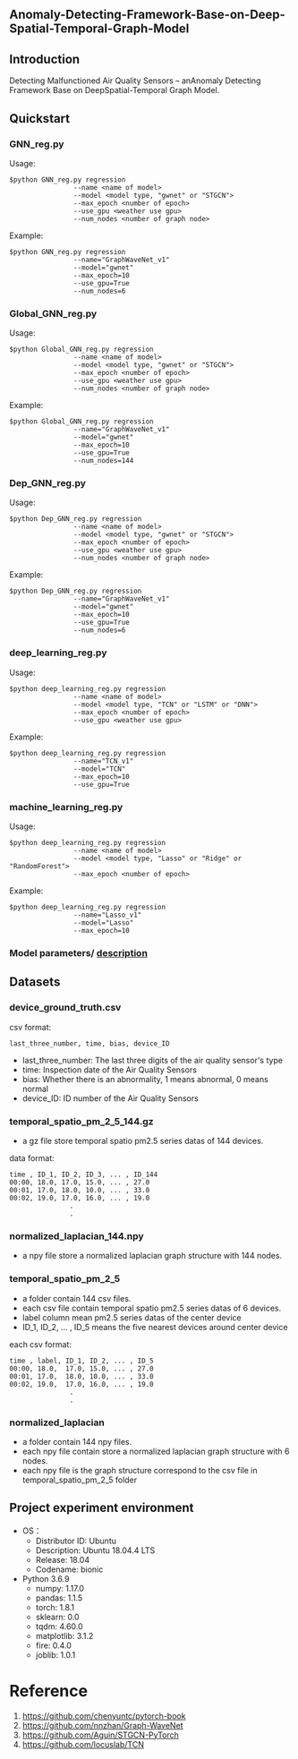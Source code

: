 ## Anomaly-Detecting-Framework-Base-on-Deep-Spatial-Temporal-Graph-Model

## Introduction
Detecting Malfunctioned Air Quality Sensors – anAnomaly Detecting Framework Base on DeepSpatial-Temporal Graph Model.

## Quickstart
### GNN_reg<span></span>.py
Usage:
```
$python GNN_reg.py regression 
                --name <name of model> 
                --model <model type, "gwnet" or "STGCN"> 
                --max_epoch <number of epoch>
                --use_gpu <weather use gpu>
                --num_nodes <number of graph node>
```
Example:
```
$python GNN_reg.py regression 
                --name="GraphWaveNet_v1"
                --model="gwnet"
                --max_epoch=10
                --use_gpu=True
                --num_nodes=6
```

### Global_GNN_reg<span></span>.py
Usage:
```
$python Global_GNN_reg.py regression 
                --name <name of model> 
                --model <model type, "gwnet" or "STGCN"> 
                --max_epoch <number of epoch>
                --use_gpu <weather use gpu>
                --num_nodes <number of graph node>
```
Example:
```
$python Global_GNN_reg.py regression 
                --name="GraphWaveNet_v1"
                --model="gwnet"
                --max_epoch=10
                --use_gpu=True
                --num_nodes=144
```

### Dep_GNN_reg<span></span>.py
Usage:
```
$python Dep_GNN_reg.py regression 
                --name <name of model> 
                --model <model type, "gwnet" or "STGCN"> 
                --max_epoch <number of epoch>
                --use_gpu <weather use gpu>
                --num_nodes <number of graph node>
```
Example:
```
$python Dep_GNN_reg.py regression 
                --name="GraphWaveNet_v1"
                --model="gwnet"
                --max_epoch=10
                --use_gpu=True
                --num_nodes=6
```
### deep_learning_reg<span></span>.py
Usage:
```
$python deep_learning_reg.py regression 
                --name <name of model> 
                --model <model type, "TCN" or "LSTM" or "DNN"> 
                --max_epoch <number of epoch>
                --use_gpu <weather use gpu>
```
Example:
```
$python deep_learning_reg.py regression 
                --name="TCN_v1"
                --model="TCN"
                --max_epoch=10
                --use_gpu=True
```
### machine_learning_reg<span></span>.py
Usage:
```
$python deep_learning_reg.py regression 
                --name <name of model> 
                --model <model type, "Lasso" or "Ridge" or "RandomForest"> 
                --max_epoch <number of epoch>
```
Example:
```
$python deep_learning_reg.py regression 
                --name="Lasso_v1"
                --model="Lasso"
                --max_epoch=10
```
### Model parameters/ [description](https://hackmd.io/8tQ4zjZ-TG-bFzA3Uchumw?view) 
## Datasets
### device_ground_truth.csv
csv format:
```
last_three_number, time, bias, device_ID
```
- last_three_number: The last three digits of the air quality sensor's type
- time: Inspection date of the Air Quality Sensors
- bias: Whether there is an abnormality, 1 means abnormal, 0 means normal
- device_ID: ID number of the Air Quality Sensors

### temporal_spatio_pm_2_5_144.gz
* a gz file store temporal spatio pm2.5 series datas of 144 devices. 

data format:
```
time , ID_1, ID_2, ID_3, ... , ID_144
00:00, 18.0, 17.0, 15.0, ... , 27.0
00:01, 17.0, 18.0, 10.0, ... , 33.0
00:02, 19.0, 17.0, 16.0, ... , 19.0
               .
               .
```
### normalized_laplacian_144.npy
* a npy file store a normalized laplacian graph structure with 144 nodes.

### temporal_spatio_pm_2_5 
* a folder contain 144 csv files.
* each csv file contain temporal spatio pm2.5 series datas of 6 devices.
* label column mean pm2.5 series datas of the center device
* ID_1, ID_2, ... , ID_5 means the five nearest devices around center device

each csv format:
```
time , label, ID_1, ID_2, ... , ID_5
00:00, 18.0,  17.0, 15.0, ... , 27.0
00:01, 17.0,  18.0, 10.0, ... , 33.0
00:02, 19.0,  17.0, 16.0, ... , 19.0
               .
               .
```

### normalized_laplacian
* a folder contain 144 npy files.
* each npy file contain store a normalized laplacian graph structure with 6 nodes.
* each npy file is the graph structure correspond to the csv file in temporal_spatio_pm_2_5 folder

## Project experiment environment  
- OS：  
    - Distributor ID: Ubuntu  
    - Description:    Ubuntu 18.04.4 LTS  
    - Release:        18.04  
    - Codename:       bionic  
- Python 3.6.9  
    - numpy: 1.17.0
    - pandas: 1.1.5
    - torch: 1.8.1
    - sklearn: 0.0
    - tqdm: 4.60.0
    - matplotlib: 3.1.2
    - fire: 0.4.0
    - joblib: 1.0.1
# Reference
1. https://github.com/chenyuntc/pytorch-book
2. https://github.com/nnzhan/Graph-WaveNet
3. https://github.com/Aguin/STGCN-PyTorch
4. https://github.com/locuslab/TCN
